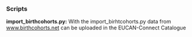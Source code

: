 ### Scripts
**import_birthcohorts.py:**
With the import_birhtcohorts.py data from www.birthcohorts.net can be uploaded in the EUCAN-Connect Catalogue

